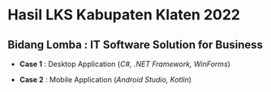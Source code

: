 # Hasil LKS Kabupaten Klaten 2022
## Bidang Lomba : IT Software Solution for Business


- **Case 1** : Desktop Application (*C#, .NET Framework, WinForms*)

- **Case 2** : Mobile Application (*Android Studio, Kotlin*)
